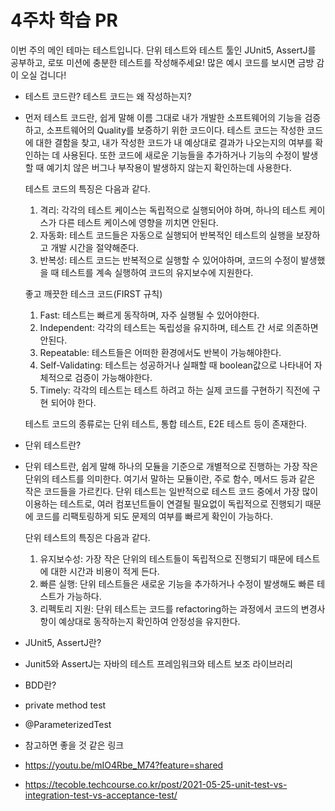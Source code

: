 # 4주차 학습 PR

이번 주의 메인 테마는 테스트입니다.
단위 테스트와 테스트 툴인 JUnit5, AssertJ를 공부하고, 로또 미션에 충분한 테스트를 작성해주세요!
많은 예시 코드를 보시면 금방 감이 오실 겁니다!

* 테스트 코드란? 테스트 코드는 왜 작성하는지?
 - 먼저 테스트 코드란, 쉽게 말해 이름 그대로 내가 개발한 소프트웨어의 기능을 검증하고, 소프트웨어의 Quality를 보증하기 위한 코드이다.
   테스트 코드는 작성한 코드에 대한 결함을 찾고, 내가 작성한 코드가 내 예상대로 결과가 나오는지의 여부를 확인하는 데 사용된다.
   또한 코드에 새로운 기능들을 추가하거나 기능의 수정이 발생할 때 예기치 않은 버그나 부작용이 발생하지 않는지 확인하는데 사용한다.

   테스트 코드의 특징은 다음과 같다.
   1) 격리: 각각의 테스트 케이스는 독립적으로 실행되어야 하며, 하나의 테스트 케이스가 다른 테스트 케이스에 영향을 끼치면 안된다.
   2) 자동화: 테스트 코드들은 자동으로 실행되어 반복적인 테스트의 실행을 보장하고 개발 시간을 절약해준다.
   3) 반복성: 테스트 코드는 반복적으로 실행할 수 있어야하며, 코드의 수정이 발생했을 때 테스트를 계속 실행하여 코드의 유지보수에 지원한다.
  
   좋고 깨끗한 테스크 코드(FIRST 규칙)
   1) Fast: 테스트는 빠르게 동작하며, 자주 실행될 수 있어야한다.
   2) Independent: 각각의 테스트는 독립성을 유지하며, 테스트 간 서로 의존하면 안된다.
   3) Repeatable: 테스트들은 어떠한 환경에서도 반복이 가능해야한다.
   4) Self-Validating: 테스트는 성공하거나 실패할 때 boolean값으로 나타내어 자체적으로 검증이 가능해야한다.
   5) Timely: 각각의 테스트는 테스트 하려고 하는 실제 코드를 구현하기 직전에 구현 되어야 한다.
  
   테스트 코드의 종류로는 단위 테스트, 통합 테스트, E2E 테스트 등이 존재한다.
      
* 단위 테스트란?
 - 단위 테스트란, 쉽게 말해 하나의 모듈을 기준으로 개별적으로 진행하는 가장 작은 단위의 테스트를 의미한다.
   여기서 말하는 모듈이란, 주로 함수, 메서드 등과 같은 작은 코드들을 가르킨다.
   단위 테스트는 일반적으로 테스트 코드 중에서 가장 많이 이용하는 테스트로, 여러 컴포넌트들이 연결될 필요없이 독립적으로 진행되기 때문에
   코드를 리팩토링하게 되도 문제의 여부를 빠르게 확인이 가능하다.

   단위 테스트의 특징은 다음과 같다.
   1) 유지보수성: 가장 작은 단위의 테스트들이 독립적으로 진행되기 때문에 테스트에 대한 시간과 비용이 적게 든다.
   2) 빠른 실행: 단위 테스트들은 새로운 기능을 추가하거나 수정이 발생해도 빠른 테스트가 가능하다.
   3) 리펙토리 지원: 단위 테스트는 코드를 refactoring하는 과정에서 코드의 변경사항이 예상대로 동작하는지 확인하여 안정성을 유지한다.
  
      
* JUnit5, AssertJ란?
 - Junit5와 AssertJ는 자바의 테스트 프레임워크와 테스트 보조 라이브러리

* BDD란?

* private method test

* @ParameterizedTest

* 참고하면 좋을 것 같은 링크
* https://youtu.be/mIO4Rbe_M74?feature=shared
* https://tecoble.techcourse.co.kr/post/2021-05-25-unit-test-vs-integration-test-vs-acceptance-test/
